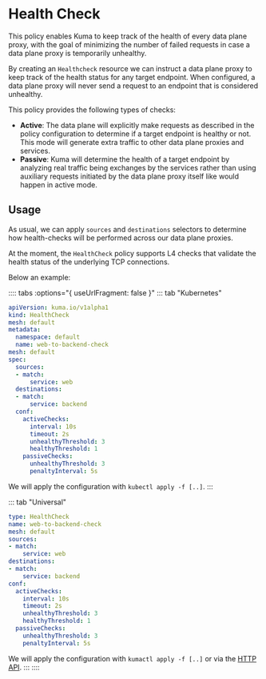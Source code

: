 # Health Check

This policy enables Kuma to keep track of the health of every data plane proxy, with the goal of minimizing the number of failed requests in case a data plane proxy is temporarily unhealthy.

By creating an `Healthcheck` resource we can instruct a data plane proxy to keep track of the health status for any target endpoint. When configured, a data plane proxy will never send a request to an endpoint that is considered unhealthy.

This policy provides the following types of checks:

* **Active**: The data plane will explicitly make requests as described in the policy configuration to determine if a target endpoint is healthy or not. This mode will generate extra traffic to other data plane proxies and services.
* **Passive**: Kuma will determine the health of a target endpoint by analyzing real traffic being exchanges by the services rather than using auxiliary requests initiated by the data plane proxy itself like would happen in active mode.

## Usage

As usual, we can apply `sources` and `destinations` selectors to determine how health-checks will be performed across our data plane proxies.

At the moment, the `HealthCheck` policy supports L4 checks that validate the health status of the underlying TCP connections.

Below an example:

:::: tabs :options="{ useUrlFragment: false }"
::: tab "Kubernetes"
```yaml
apiVersion: kuma.io/v1alpha1
kind: HealthCheck
mesh: default
metadata:
  namespace: default
  name: web-to-backend-check
mesh: default
spec:
  sources:
  - match:
      service: web
  destinations:
  - match:
      service: backend
  conf:
    activeChecks:
      interval: 10s
      timeout: 2s
      unhealthyThreshold: 3
      healthyThreshold: 1
    passiveChecks:
      unhealthyThreshold: 3
      penaltyInterval: 5s
```
We will apply the configuration with `kubectl apply -f [..]`.
:::

::: tab "Universal"
```yaml
type: HealthCheck
name: web-to-backend-check
mesh: default
sources:
- match:
    service: web
destinations:
- match:
    service: backend
conf:
  activeChecks:
    interval: 10s
    timeout: 2s
    unhealthyThreshold: 3
    healthyThreshold: 1
  passiveChecks:
    unhealthyThreshold: 3
    penaltyInterval: 5s
```

We will apply the configuration with `kumactl apply -f [..]` or via the [HTTP API](/docs/0.5.0/documentation/http-api).
:::
::::
